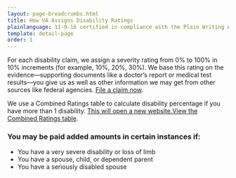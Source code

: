 ```yaml
---
layout: page-breadcrumbs.html
title: How VA Assigns Disability Ratings
plainlanguage: 11-9-16 certified in compliance with the Plain Writing Act
template: detail-page
order: 1
---
```


<div class="va-introtext">

For each disability claim, we assign a severity rating from 0% to 100% in 10% increments (for example, 10%, 20%, 30%). We base this rating on the evidence—supporting documents like a doctor’s report or medical test results—you give us as well as other information we may get from other sources like federal agencies. [File a claim now](/disability-benefits/apply/).

We use a Combined Ratings table to calculate disability percentage if you have more than 1 disability. <a href="https://www.benefits.va.gov/COMPENSATION/rates-index.asp#combinedRatingsTable1"><span class="usa-sr-only">This will open a new website.</span>View the Combined Ratings table</a>.

</div>

### You may be paid added amounts in certain instances if:

-	You have a very severe disability or loss of limb
-	You have a spouse, child, or dependent parent
-	You have a seriously disabled spouse

